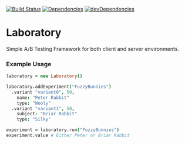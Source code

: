 [![Build Status](https://travis-ci.org/duereg/laboratory.png)](https://travis-ci.org/duereg/laboratory)
[![Dependencies](https://david-dm.org/duereg/laboratory.png)](https://david-dm.org/duereg/laboratory)
[![devDependencies](https://david-dm.org/duereg/laboratory/dev-status.png)](https://david-dm.org/duereg/laboratory#info=devDependencies&view=table)

Laboratory
==========

Simple A/B Testing Framework for both client and server environments.


### Example Usage ###

```coffeescript
laboratory = new Laboratory()

laboratory.addExperiment("FuzzyBunnies")
  .variant "variant0", 50,
    name: "Peter Rabbit"
    type: "Wooly"
  .variant "variant1", 50,
    subject: "Briar Rabbit"
    type: "Silky"

experiment = laboratory.run("FuzzyBunnies")
experiment.value # Either Peter or Briar Rabbit
```

